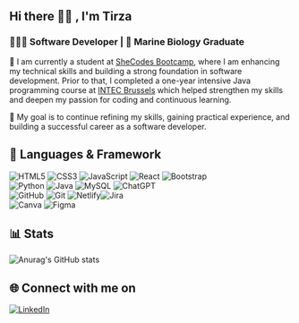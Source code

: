 ## Hi there 👋🏽 , I'm Tirza
### 👩🏻‍💻 Software Developer | 🐳 Marine Biology Graduate </h3>

🌱 I am currently a student at [SheCodes Bootcamp](https://www.shecodes.io/graduates/48642-tirza-samosir), where I am enhancing my technical skills and building a strong foundation in software development. 
Prior to that, I completed a one-year intensive Java programming course at [INTEC Brussels](https://www.intecbrussel.be/opleidingen) which helped strengthen my skills and deepen my passion for coding and continuous learning.

🚀 My goal is to continue refining my skills, gaining practical experience, and building a successful career as a software developer.

## 🧰 Languages & Framework 
![HTML5](https://img.shields.io/badge/html5-%23E34F26.svg?style=for-the-badge&logo=html5&logoColor=white) ![CSS3](https://img.shields.io/badge/css3-%231572B6.svg?style=for-the-badge&logo=css3&logoColor=white) ![JavaScript](https://img.shields.io/badge/javascript-%23323330.svg?style=for-the-badge&logo=javascript&logoColor=%23F7DF1E) ![React](https://img.shields.io/badge/react-%232C8EBB.svg?style=for-the-badge&logo=react&logoColor=%2361DAFB) ![Bootstrap](https://img.shields.io/badge/bootstrap-%238511FA.svg?style=for-the-badge&logo=bootstrap&logoColor=white) </br> 
![Python](https://img.shields.io/badge/python-3670A0?style=for-the-badge&logo=python&logoColor=ffdd54) ![Java](https://img.shields.io/badge/java-%23ED8B00.svg?style=for-the-badge&logo=openjdk&logoColor=white) ![MySQL](https://img.shields.io/badge/mysql-4479A1.svg?style=for-the-badge&logo=mysql&logoColor=white) ![ChatGPT](https://img.shields.io/badge/chatGPT-74aa9c?style=for-the-badge&logo=openai&logoColor=white)  </br> 
![GitHub](https://img.shields.io/badge/github-%23121011.svg?style=for-the-badge&logo=github&logoColor=white) ![Git](https://img.shields.io/badge/git-%23d9ead3.svg?style=for-the-badge&logo=git&logoColor=black) ![Netlify](https://img.shields.io/badge/netlify-%23000000.svg?style=for-the-badge&logo=netlify&logoColor=#00C7B7)![Jira](https://img.shields.io/badge/jira-%230A0FFF.svg?style=for-the-badge&logo=jira&logoColor=white) </br> 
![Canva](https://img.shields.io/badge/Canva-%2300C4CC.svg?style=for-the-badge&logo=Canva&logoColor=white) ![Figma](https://img.shields.io/badge/figma-%23B7178C.svg?style=for-the-badge&logo=figma&logoColor=white)

## 📊 Stats 
![Anurag's GitHub stats](https://github-readme-stats.vercel.app/api?username=tirza-s&show_icons=true&theme=codeSTACKr) </br>

## 🌐 Connect with me on 
[![LinkedIn](https://img.shields.io/badge/LinkedIn-%230077B5.svg?logo=linkedin&logoColor=white)](https://www.linkedin.com/in/tirza-s-9442171bb/) 
<!-- Proudly created with GPRM ( https://gprm.itsvg.in ) -->
